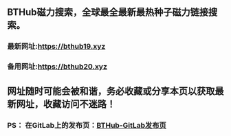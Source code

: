 ## **BTHub磁力搜索，全球最全最新最热种子磁力链接搜索。**
### 最新网址:<a href="https://bthub19.xyz" target="_blank">https://bthub19.xyz</a>
### 备用网址:<a href="https://bthub20.xyz" target="_blank">https://bthub20.xyz</a>
## 网址随时可能会被和谐，务必收藏或分享本页以获取最新网址，收藏访问不迷路！

### PS： 在GitLab上的发布页：[**BTHub-GitLab发布页**](https://gitlab.com/fwonggh/Bthub/-/blob/master/README.md)
     


